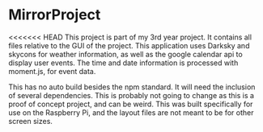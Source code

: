 # MirrorProject
<<<<<<< HEAD
This project is part of my 3rd year project. It contains all files relative to the GUI of the project. This application uses Darksky and skycons for weather information, as well as the google calendar api to display user events. The time and date information is processed with moment.js, for event data.

This has no auto build besides the npm standard. It will need the inclusion of several dependencies. This is probably not going to change as this is a proof of concept project, and can be weird. This was built specifically for use on the Raspberry Pi, and the layout files are not meant to be for other screen sizes.
